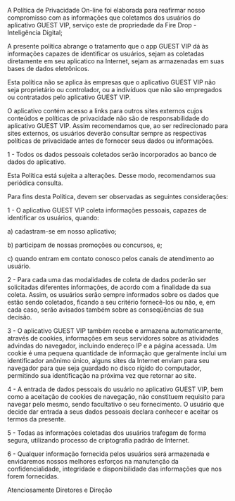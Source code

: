 A Política de Privacidade On-line foi elaborada para reafirmar nosso compromisso com as informações que coletamos dos usuários do aplicativo GUEST VIP, serviço este de propriedade da Fire Drop - Inteligência Digital;

A presente política abrange o tratamento que o app GUEST VIP dá às informações capazes de identificar os usuários, sejam as coletadas diretamente em seu aplicatico na Internet, sejam as armazenadas em suas bases de dados eletrônicos.

Esta política não se aplica às empresas que o aplicativo GUEST VIP não seja proprietário ou controlador, ou a indivíduos que não são empregados ou contratados pelo aplicativo GUEST VIP.

O aplicativo contém acesso a links para outros sites externos cujos conteúdos e políticas de privacidade não são de responsabilidade do aplicativo GUEST VIP. Assim recomendamos que, ao ser redirecionado para sites externos, os usuários deverão consultar sempre as respectivas políticas de privacidade antes de fornecer seus dados ou informações.

1 - Todos os dados pessoais coletados serão incorporados ao banco de dados do aplicativo.

Esta Política está sujeita a alterações. Desse modo, recomendamos sua periódica consulta.

Para fins desta Política, devem ser observadas as seguintes considerações:

1 - O aplicativo GUEST VIP coleta informações pessoais, capazes de identificar os usuários, quando:

a) cadastram-se em nosso aplicativo;

b) participam de nossas promoções ou concursos, e;

c) quando entram em contato conosco pelos canais de atendimento ao usuário.

2 - Para cada uma das modalidades de coleta de dados poderão ser solicitadas diferentes informações, de acordo com a finalidade da sua coleta. Assim, os usuários serão sempre informados sobre os dados que estão sendo coletados, ficando a seu critério fornecê-los ou não, e, em cada caso, serão avisados também sobre as conseqüências de sua decisão.

3 - O aplicativo GUEST VIP também recebe e armazena automaticamente, através de cookies, informações em seus servidores sobre as atividades advindas do navegador, incluindo endereço IP e a página acessada. Um cookie é uma pequena quantidade de informação que geralmente inclui um identificador anônimo único, alguns sites da Internet enviam para seu navegador para que seja guardado no disco rígido do computador, permitindo sua identificação na próxima vez que retornar ao site.

4 - A entrada de dados pessoais do usuário no aplicativo GUEST VIP, bem como a aceitação de cookies de navegação, não constituem requisito para navegar pelo mesmo, sendo facultativo o seu fornecimento. O usuário que decide dar entrada a seus dados pessoais declara conhecer e aceitar os termos da presente.

5 - Todas as informações coletadas dos usuários trafegam de forma segura, utilizando processo de criptografia padrão de Internet.

6 - Qualquer informação fornecida pelos usuários será armazenada e envidaremos nossos melhores esforços na manutenção da confidencialidade, integridade e disponibilidade das informações que nos forem fornecidas.

Atenciosamente
Diretores e Direção
